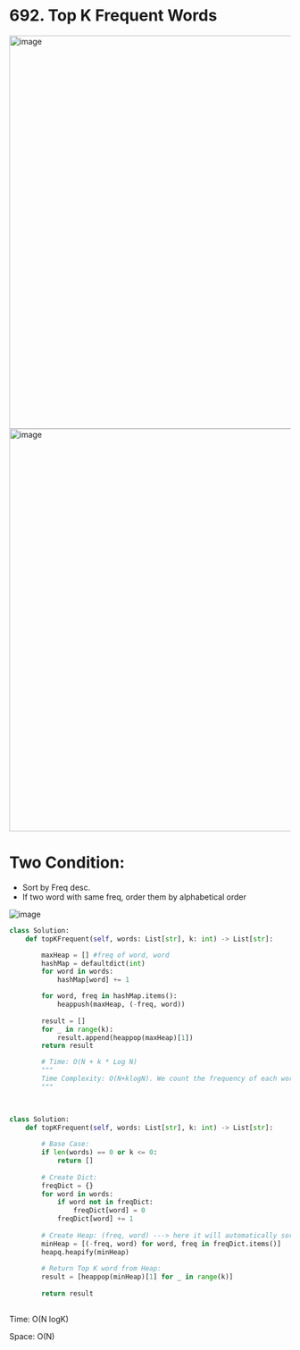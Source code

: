 # 692. Top K Frequent Words


<img width="704" alt="image" src="https://user-images.githubusercontent.com/35987583/170814904-abf94cf9-005d-40b5-a17c-1bc1a1246332.png">
<img width="721" alt="image" src="https://user-images.githubusercontent.com/35987583/170814912-e9f8182f-b27f-49fc-8cfa-d17489a0646b.png">


# Two Condition:
- Sort by Freq desc.
- If two word with same freq, order them by alphabetical order


![image](https://user-images.githubusercontent.com/35987583/170815042-765fc182-d6c1-41fa-9cf1-83cbb3fdc620.png)

```py
class Solution:
    def topKFrequent(self, words: List[str], k: int) -> List[str]:

        maxHeap = [] #freq of word, word
        hashMap = defaultdict(int)
        for word in words:
            hashMap[word] += 1

        for word, freq in hashMap.items():
            heappush(maxHeap, (-freq, word))
        
        result = []
        for _ in range(k):
            result.append(heappop(maxHeap)[1])
        return result

        # Time: O(N + k * Log N)
        """
        Time Complexity: O(N+klogN). We count the frequency of each word in O(N) time and then heapify the list of unique words in O(N) time. Each time we pop the top from the heap, it costs logN time as the size of the heap is O(N).
        """

        
```
```python
class Solution:
    def topKFrequent(self, words: List[str], k: int) -> List[str]:
        
        # Base Case:
        if len(words) == 0 or k <= 0:
            return []
        
        # Create Dict:
        freqDict = {}
        for word in words:
            if word not in freqDict:
                freqDict[word] = 0
            freqDict[word] += 1
        
        # Create Heap: (freq, word) ---> here it will automatically sort by freq and then by word in alphabetical order
        minHeap = [(-freq, word) for word, freq in freqDict.items()]
        heapq.heapify(minHeap)
        
        # Return Top K word from Heap:
        result = [heappop(minHeap)[1] for _ in range(k)]
        
        return result
        
```

Time: O(N logK) 

Space: O(N)
